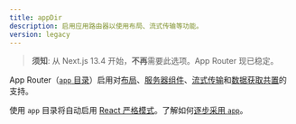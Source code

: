 ```yaml
---
title: appDir
description: 启用应用路由器以使用布局、流式传输等功能。
version: legacy
---
```


> **须知**: 从 Next.js 13.4 开始，**不再**需要此选项。App Router 现已稳定。

App Router（[`app` 目录](/nextjs-cn/app/building-your-application/routing/index)）启用对[布局](/nextjs-cn/app/building-your-application/routing/layouts-and-templates)、[服务器组件](/nextjs-cn/app/building-your-application/rendering/server-components)、[流式传输](/nextjs-cn/app/building-your-application/routing/loading-ui-and-streaming)和[数据获取共置](/nextjs-cn/app/building-your-application/data-fetching/index)的支持。

使用 `app` 目录将自动启用 [React 严格模式](https://react.dev/reference/react/StrictMode)。了解如何[逐步采用 `app`](/nextjs-cn/app/guides/migrating/app-router-migration#migrating-from-pages-to-app)。
